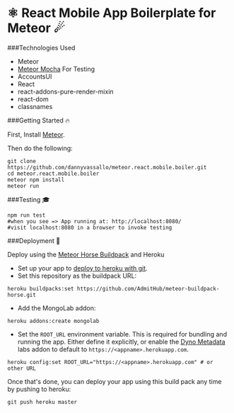 # ⚛ React Mobile App Boilerplate for Meteor ☄

###Technologies Used

* Meteor
* [Meteor Mocha](https://github.com/practicalmeteor/meteor-mocha) For Testing
* AccountsUI
* React
* react-addons-pure-render-mixin
* react-dom
* classnames


###Getting Started 🔥

First, Install [Meteor](https://www.meteor.com/install).

Then do the following:
```shell
git clone https://github.com/dannyvassallo/meteor.react.mobile.boiler.git
cd meteor.react.mobile.boiler
meteor npm install
meteor run
```

###Testing 🎓

```shell
npm run test
#when you see => App running at: http://localhost:8080/
#visit localhost:8080 in a browser to invoke testing
```

###Deployment 🚀

Deploy using the [Meteor Horse Buildpack](https://github.com/AdmitHub/meteor-buildpack-horse) and Heroku


* Set up your app to [deploy to heroku with git](https://devcenter.heroku.com/articles/git).
*  Set this repository as the buildpack URL:
```
heroku buildpacks:set https://github.com/AdmitHub/meteor-buildpack-horse.git
```
* Add the MongoLab addon:
```
heroku addons:create mongolab
```
* Set the `ROOT_URL` environment variable. This is required for bundling and running the app.  Either define it explicitly, or enable the [Dyno Metadata](https://devcenter.heroku.com/articles/dyno-metadata) labs addon to default to `https://<appname>.herokuapp.com`.
```
heroku config:set ROOT_URL="https://<appname>.herokuapp.com" # or other URL
```
Once that's done, you can deploy your app using this build pack any time by pushing to heroku:
```
git push heroku master
```
